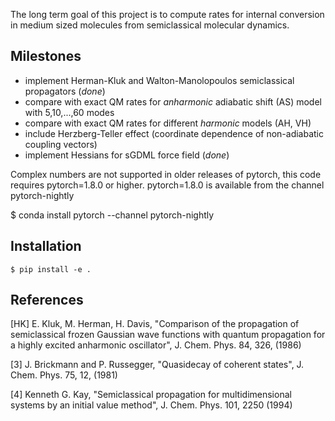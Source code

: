 
The long term goal of this project is to compute rates for internal conversion in medium sized molecules
from semiclassical molecular dynamics.

Milestones
----------

 * implement Herman-Kluk and Walton-Manolopoulos semiclassical propagators (*done*)
 * compare with exact QM rates for _anharmonic_ adiabatic shift (AS) model with 5,10,...,60 modes
 * compare with exact QM rates for different _harmonic_ models (AH, VH)
 * include Herzberg-Teller effect (coordinate dependence of non-adiabatic coupling vectors)
 * implement Hessians for sGDML force field (*done*)



Complex numbers are not supported in older releases of pytorch, 
this code requires pytorch=1.8.0 or higher.
pytorch=1.8.0 is available from the channel pytorch-nightly

 $ conda install pytorch --channel pytorch-nightly

Installation
------------

```
$ pip install -e .
```

References
----------

[HK] E. Kluk, M. Herman, H. Davis,
    "Comparison of the propagation of semiclassical frozen Gaussian wave functions with quantum propagation for a highly excited anharmonic oscillator",
    J. Chem. Phys. 84, 326, (1986)
    
[3] J. Brickmann and P. Russegger,
    "Quasidecay of coherent states",
    J. Chem. Phys. 75, 12, (1981)
    
[4] Kenneth G. Kay, 
    "Semiclassical propagation for multidimensional systems by an initial value method",
    J. Chem. Phys. 101, 2250 (1994)
